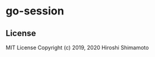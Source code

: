 go-session
===================

License
-------
MIT License Copyright (c) 2019, 2020 Hiroshi Shimamoto
